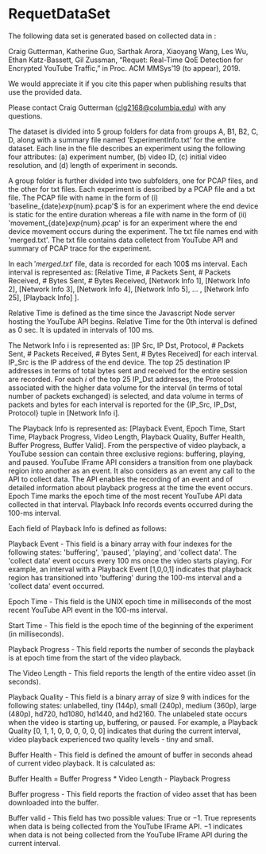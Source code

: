 # RequetDataSet
The following data set is generated based on collected data in :

Craig Gutterman, Katherine Guo, Sarthak Arora, Xiaoyang Wang, Les Wu, Ethan Katz-Bassett, Gil Zussman, “Requet: Real-Time QoE Detection for Encrypted YouTube Traffic,” in Proc. ACM MMSys’19 (to appear), 2019.

We would appreciate it if you cite this paper when publishing results that use the provided data.

Please contact Craig Gutterman (clg2168@columbia.edu) with any questions.

The dataset is divided into 5 group folders for data from groups A, B1, B2, C, D, along with a summary file named 'ExperimentInfo.txt' for the entire dataset. Each line in the file describes an experiment using the following four attributes: (a) experiment number, (b) video ID, (c) initial video resolution, and (d) length of experiment in seconds. 

A group folder is further divided into two subfolders, one for PCAP files, and the other for txt files. Each experiment is described by a PCAP file and a txt file. The PCAP file with name in the form of (i) 'baseline_{date}_exp_{num}.pcap'$ is for an experiment where the end device is static for the entire duration whereas a file with name in the form of (ii) 'movement_{date}_exp_{num}.pcap' is for an experiment where the end device movement occurs during the experiment. The txt file names end with 'merged.txt'. The txt file contains data colletect from YouTube API and summary of PCAP trace for the experiment.

In each $'merged.txt'$ file, data is recorded for each 100$ ms interval. Each interval is represented as: [Relative Time, # Packets Sent, # Packets Received, # Bytes Sent, # Bytes Received, [Network Info 1], [Network Info 2], [Network Info 3], [Network Info 4], [Network Info 5], ... , [Network Info 25], [Playback Info] ]. 

Relative Time is defined as the time since the Javascript Node server hosting the YouTube API begins. Relative Time for the 0th interval is defined as 0 sec. It is updated in intervals of 100 ms. 

The Network Info i is represented as: [IP Src, IP Dst, Protocol, # Packets Sent, # Packets Received, # Bytes Sent, # Bytes Received] for each interval. IP_Src is the IP address of the end device. The top 25 destination IP addresses in terms of total bytes sent and received for the entire session are recorded. For each $i$ of the top 25 IP_Dst addresses, the Protocol associated with the higher data volume for the interval (in terms of total number of packets exchanged) is selected, and data volume in terms of packets and bytes for each interval is reported for the {IP_Src, IP_Dst, Protocol} tuple in [Network Info i].

The Playback Info is represented as: [Playback Event, Epoch Time, Start Time, Playback Progress, Video Length, Playback Quality, Buffer Health, Buffer Progress, Buffer Valid]. From the perspective of video playback, a YouTube session can contain three exclusive regions: buffering, playing, and paused. YouTube IFrame API considers a transition from one playback region into another as an event. It also considers as an event any call to the API to collect data. The API enables the recording of an event and of detailed information about playback progress at the time the event occurs. Epoch Time marks the epoch time of the most recent YouTube API data collected in that interval. Playback Info records events occurred during the 100-ms interval.

Each field of Playback Info is defined as follows:

Playback Event - This field is a binary array with four indexes for the following states: 'buffering', 'paused', 'playing', and 'collect data'.  The 'collect data' event occurs every $100$ ms once the video starts playing. For example, an interval with a Playback Event [1,0,0,1] indicates that playback region has transitioned into 'buffering' during the 100-ms interval and a 'collect data' event occurred.

Epoch Time - This field is the UNIX epoch time in milliseconds of the most recent YouTube API event in the 100-ms interval. 

Start Time - This field is the epoch time of the beginning of the experiment (in milliseconds).  

Playback Progress - This field reports the number of seconds the playback is at epoch time from the start of the video playback. 

The Video Length - This field reports the length of the entire video asset (in seconds).  

Playback Quality - This field is a binary array of size 9 with indices for the following states: unlabelled, tiny (144p), small (240p), medium (360p), large (480p), hd720, hd1080, hd1440, and hd2160. The unlabeled state occurs when the video is starting up, buffering, or paused. For example, a Playback Quality [0, 1, 1, 0, 0, 0, 0, 0, 0] indicates that during the current interval, video playback experienced two quality levels - tiny and small.

Buffer Health - This field is defined the amount of buffer in seconds ahead of current video playback. It is calculated as: 

Buffer Health = Buffer Progress * Video Length - Playback Progress

Buffer progress - This field reports the fraction of video asset that has been downloaded into the buffer. 

Buffer valid - This field has two possible values: True or $-1$. True represents when data is being collected from the YouTube IFrame API. $-1$ indicates when data is not being collected from the YouTube IFrame API during the current interval. 

